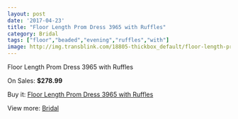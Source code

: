 ```yaml
---
layout: post
date: '2017-04-23'
title: "Floor Length Prom Dress 3965 with Ruffles"
category: Bridal
tags: ["floor","beaded","evening","ruffles","with"]
image: http://img.transblink.com/18805-thickbox_default/floor-length-prom-dress-3965-with-ruffles.jpg
---
```

Floor Length Prom Dress 3965 with Ruffles

On Sales: **$278.99**
<a href="https://www.transblink.com/en/bridal/5875-floor-length-prom-dress-3965-with-ruffles.html"><amp-img layout="responsive" width="600" height="600" src="//img.transblink.com/18805-thickbox_default/floor-length-prom-dress-3965-with-ruffles.jpg" alt="Floor Length Prom Dress 3965 with Ruffles 0" /></a>
<a href="https://www.transblink.com/en/bridal/5875-floor-length-prom-dress-3965-with-ruffles.html"><amp-img layout="responsive" width="600" height="600" src="//img.transblink.com/18807-thickbox_default/floor-length-prom-dress-3965-with-ruffles.jpg" alt="Floor Length Prom Dress 3965 with Ruffles 1" /></a>
<a href="https://www.transblink.com/en/bridal/5875-floor-length-prom-dress-3965-with-ruffles.html"><amp-img layout="responsive" width="600" height="600" src="//img.transblink.com/18806-thickbox_default/floor-length-prom-dress-3965-with-ruffles.jpg" alt="Floor Length Prom Dress 3965 with Ruffles 2" /></a>

Buy it: [Floor Length Prom Dress 3965 with Ruffles](https://www.transblink.com/en/bridal/5875-floor-length-prom-dress-3965-with-ruffles.html "Floor Length Prom Dress 3965 with Ruffles")

View more: [Bridal](https://www.transblink.com/en/3-bridal "Bridal")